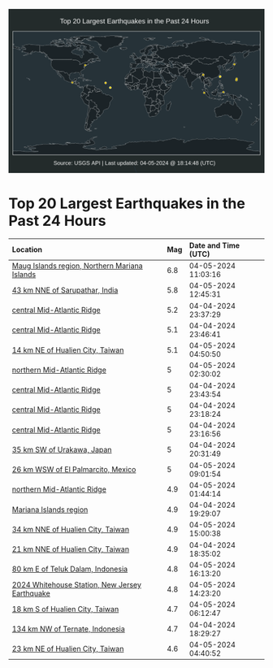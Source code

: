 ![Map](./map.png)

# Top 20 Largest Earthquakes in the Past 24 Hours

| Location | Mag | Date and Time (UTC) |
|:---|:---|:---|
| [Maug Islands region, Northern Mariana Islands](https://earthquake.usgs.gov/earthquakes/eventpage/us7000ma2w) | 6.8 | 04-05-2024 11:03:16 |
| [43 km NNE of Sarupathar, India](https://earthquake.usgs.gov/earthquakes/eventpage/us7000ma59) | 5.8 | 04-05-2024 12:45:31 |
| [central Mid-Atlantic Ridge](https://earthquake.usgs.gov/earthquakes/eventpage/us7000m9zr) | 5.2 | 04-04-2024 23:37:29 |
| [central Mid-Atlantic Ridge](https://earthquake.usgs.gov/earthquakes/eventpage/us7000m9zx) | 5.1 | 04-04-2024 23:46:41 |
| [14 km NE of Hualien City, Taiwan](https://earthquake.usgs.gov/earthquakes/eventpage/us7000ma1f) | 5.1 | 04-05-2024 04:50:50 |
| [northern Mid-Atlantic Ridge](https://earthquake.usgs.gov/earthquakes/eventpage/us7000ma0r) | 5 | 04-05-2024 02:30:02 |
| [central Mid-Atlantic Ridge](https://earthquake.usgs.gov/earthquakes/eventpage/us7000m9zu) | 5 | 04-04-2024 23:43:54 |
| [central Mid-Atlantic Ridge](https://earthquake.usgs.gov/earthquakes/eventpage/us7000m9zn) | 5 | 04-04-2024 23:18:24 |
| [central Mid-Atlantic Ridge](https://earthquake.usgs.gov/earthquakes/eventpage/us7000m9zm) | 5 | 04-04-2024 23:16:56 |
| [35 km SW of Urakawa, Japan](https://earthquake.usgs.gov/earthquakes/eventpage/us7000m9z0) | 5 | 04-04-2024 20:31:49 |
| [26 km WSW of El Palmarcito, Mexico](https://earthquake.usgs.gov/earthquakes/eventpage/us7000ma26) | 5 | 04-05-2024 09:01:54 |
| [northern Mid-Atlantic Ridge](https://earthquake.usgs.gov/earthquakes/eventpage/us7000ma0h) | 4.9 | 04-05-2024 01:44:14 |
| [Mariana Islands region](https://earthquake.usgs.gov/earthquakes/eventpage/us7000m9yk) | 4.9 | 04-04-2024 19:29:07 |
| [34 km NNE of Hualien City, Taiwan](https://earthquake.usgs.gov/earthquakes/eventpage/us7000ma78) | 4.9 | 04-05-2024 15:00:38 |
| [21 km NNE of Hualien City, Taiwan](https://earthquake.usgs.gov/earthquakes/eventpage/us7000m9yb) | 4.9 | 04-04-2024 18:35:02 |
| [80 km E of Teluk Dalam, Indonesia](https://earthquake.usgs.gov/earthquakes/eventpage/us7000ma7n) | 4.8 | 04-05-2024 16:13:20 |
| [2024 Whitehouse Station, New Jersey Earthquake](https://earthquake.usgs.gov/earthquakes/eventpage/us7000ma74) | 4.8 | 04-05-2024 14:23:20 |
| [18 km S of Hualien City, Taiwan](https://earthquake.usgs.gov/earthquakes/eventpage/us7000ma1q) | 4.7 | 04-05-2024 06:12:47 |
| [134 km NW of Ternate, Indonesia](https://earthquake.usgs.gov/earthquakes/eventpage/us7000m9y8) | 4.7 | 04-04-2024 18:29:27 |
| [23 km NE of Hualien City, Taiwan](https://earthquake.usgs.gov/earthquakes/eventpage/us7000ma1e) | 4.6 | 04-05-2024 04:40:52 |
